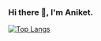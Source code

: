 ### Hi there 👋, I'm Aniket.

[![Top Langs](https://github-readme-stats.vercel.app/api/top-langs/?username=aniketagnihotri&layout=compact&theme=radical)](https://github.com/anuraghazra/github-readme-stats)
